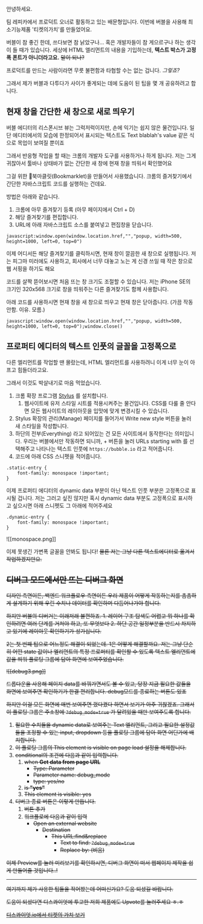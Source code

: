 안녕하세요.

팀 레피카에서 프로덕트 오너로 활동하고 있는 배문형입니다.
이번에 버블을 사용해 최소기능제품 '티켓의가치'를 만들었어요.

버블이 참 좋긴 한데, 쓰다보면 참 낡았구나... 혹은 개발자들이 참 게으르구나 하는 생각이 들 때가 있습니다. 세상에 HTML 엘리먼트의 내용을 기입하는데, **텍스트 박스가 고정폭 폰트가 아니더라고요.** <strike>말이 되나?</strike> 

프로덕트를 만드는 사람이라면 무릇 불편함과 타협할 수는 없는 겁니다. *그렇죠?*

그래서 제가 버블과 다투다가 사이가 좋게되는 데에 도움이 된 팁을 몇 개 공유하려고 합니다.

## 현재 창을 간단한 새 창으로 새로 띄우기

버블 에디터의 리스폰시브 뷰는 그럭저럭이지만, 손에 익기는 쉽지 않은 물건입니다. 일단 에디터에서의 모습에 한정되어서 표시되는 텍스트도 Text blablah's value 같은 식으로 목업이 보여질 뿐이죠

그래서 반응형 작업을 할 때는 크롬의 개발자 도구를 사용하거나 하게 됩니다. 저는 그게 귀찮아서 툴바나 상태바가 없는 간단한 새 창에 현재 창을 띄워서 확인했어요

그걸 위한 북마클릿(Bookmarklet)을 만들어서 사용했습니다. 크롬의 즐겨찾기에서 간단한 자바스크립트 코드를 실행하는 건데요.

방법은 아래와 같습니다.

1. 크롬에 아무 즐겨찾기 등록 (아무 페이지에서 Ctrl + D)
2. 해당 즐겨찾기를 편집합니다.
4. URL에 아래 자바스크립트 소스를 붙여넣고 편집창을 닫습니다.

`javascript:window.open(window.location.href,"","popup, width=500, height=1000, left=0, top=0")`

이제 어디서든 해당 즐겨찾기를 클릭하시면, 현재 창이 깔끔한 새 창으로 실행됩니다. 저는 피그마 미러에도 사용하고, 회사에서 너무 대놓고 노는 게 신경 쓰일 때 작은 창으로 웹 서핑을 하기도 해요

코드를 살짝 뜯어보시면 처음 뜨는 창 크기도 조절할 수 있습니다. 저는 iPhone SE의 크기인 320x568 크기로 창을 띄워주는 다른 즐겨찾기도 함께 사용합니다.

아래 코드를 사용하시면 현재 창을 새 창으로 띄우고 현재 창은 닫아줍니다. (가끔 작동 안함. 이유. 모름.)

`javascript:window.open(window.location.href,"","popup, width=500, height=1000, left=0, top=0");window.close()`

## 프로퍼티 에디터의 텍스트 인풋의 글꼴을 고정폭으로

다른 엘리먼트를 작업할 땐 몰랐는데, HTML 엘리먼트를 사용하려니 이게 너무 눈이 아프고 힘들더라고요.

그래서 이것도 박살내기로 마음 먹었습니다.

1. 크롬 확장 프로그램 [Stylus](https://chrome.google.com/webstore/detail/stylus/clngdbkpkpeebahjckkjfobafhncgmne?hl=en) 를 설치합니다.
	1. 웹사이트에 유저 스타일 시트를 적용시켜주는 물건입니다. CSS를 다룰 줄 안다면 모든 웹사이트의 레이아웃을 입맛에 맞게 변경시킬 수 있습니다.
2. Stylus 확장의 관리(Manage) 페이지를 들어가서 Write new style 버튼을 눌러 새 스타일을 작성합니다.
3. 하단의 전부(Everything) 라고 되어있는 건 모든 사이트에서 동작한다는 의미입니다. 우리는 버블에서만 작동하면 되니까, + 버튼을 눌러 URLs starting with 를 선택해주고 나타나는 텍스트 인풋에 `https://bubble.io` 라고 적어줍니다.
4. 코드에 아래 CSS 스니펫을 적어줍니다.

```
.static-entry {
	font-family: monospace !important;
}
```

이제 프로퍼티 에디터의 dynamic data 부분이 아닌 텍스트 인풋 부분은 고정폭으로 표시될 겁니다. 저는 그러고 싶진 않지만 혹시 dynamic data 부분도 고정폭으로 표시하고 싶으시면 아래 스니펫도 그 아래에 적어주세요

```
.dynamic-entry {
	font-family: monospace !important;
}
```

![[monospace.png]]

이제 못생긴 가변폭 글꼴을 안봐도 됩니다! <strike>물론 저는 그냥 다른 텍스트에디터로 옮겨서 작업하겠지만요.</stirke>

## 디버그 모드에서만 뜨는 디버그 화면

디자인 측면이든, 백엔드 워크플로우 측면이든 우리 제품이 어떻게 작동하는지를 촘촘하게 설계하기 위해 우린 수치나 데이터를 확인하며 다듬어나가야 합니다.

하지만 버블의 디버거는 이래저래 불편하죠. 1. 레이어 구조 탐색도 어렵고 뭐 하나를 확인하려면 여러 단계를 거쳐야 하고, 또 무엇보다 2. 하단 공간 일정부분을 반드시 차지하고 있기에 레이아웃 확인하기가 성가십니다.

2는 첫 번째 팁으로 어느정도 해결이 되었는데. 1은 어떻게 해결할까요. 저는 그냥 단순히 어떤 state 값이나 엘리먼트의 특정 프로퍼티를 확인할 수 있도록 텍스트 엘리먼트에 값을 띄워 플로팅 그룹에 담아 화면에 보여주었습니다.

![[debug3.png]]

드롭다운을 사용해 페이지 data를 바꿔가면서도 볼 수 있고, 당장 지금 필요한 값들을 화면에 보여주면 확인하기가 한결 편리합니다. debug모드를 종료하는 버튼도 있죠

하지만 이걸 모든 화면에 매번 보여주면 껐다켰다 하면서 보기가 아주 귀찮겠죠. 그래서 이 플로팅 그룹은 주소창에 `?debug_mode=true` 가 달려있을 때만 보여주도록 합니다.

1. 필요한 수치들을 dynamic data로 보여주는 Text 엘리먼트, 그리고 필요한 설정값들을 조정할 수 있는 input, dropdown 등을 플로팅 그룹에 담아 화면 어딘가에 배치합니다.
2. 이 플로팅 그룹의 This element is visible on page load 설정을 해제합니다.
3. conditional의 조건에 다음과 같이 입력합니다.
	1. when **Get data from page URL**
		- Type: Parameter
		- Parameter name: debug_mode
		- type: yes/no
	2. is **"yes"**
	3. This element is visible: yes
 4. 디버그 종료 버튼은 이렇게 만듭니다.
	1. 버튼 추가
	2. 워크플로에 다음과 같이 입력
		- Open an external website
			- Destination
				- This URL:find&replace
					- Text to find: `?debug_mode=true`
					- Replace by: (비움)

이제 Preview를 눌러 미리보기를 확인하시면, 디버그 화면이 떠서 웹페이지 제작을 쉽게 만들어줄 것입니다..!


---

여기까지 제가 사용한 팁들을 적어봤는데 어떠신가요? 도움 되셨길 바랍니다.

도움이 되셨다면 디스콰이엇에 투고한 저희 제품에도 Upvote를 눌러주세요 ㅎ.ㅎ

[디스콰이엇.io에서 티켓의 가치 보기](https://disquiet.io/product/%ED%8B%B0%EC%BC%93%EC%9D%98%EA%B0%80%EC%B9%98)